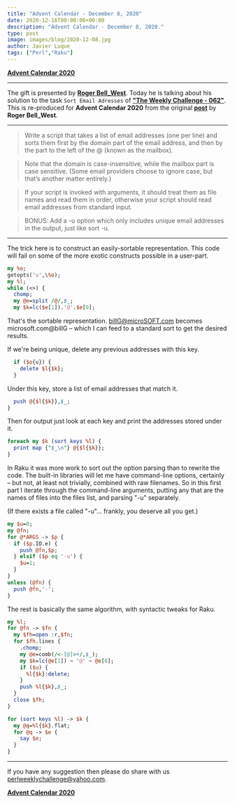 ```yaml
---
title: "Advent Calendar - December 8, 2020"
date: 2020-12-16T00:00:00+00:00
description: "Advent Calendar - December 8, 2020."
type: post
image: images/blog/2020-12-08.jpg
author: Javier Luque
tags: ["Perl","Raku"]
---
```


[**Advent Calendar 2020**](/blog/advent-calendar-2020)
***

The gift is presented by [**Roger Bell_West**](https://perlweeklychallenge.org/blog/meet-the-champion-026). Today he is talking about his solution to the task `Sort Email Adresses` of **["The Weekly Challenge - 062"](/blog/perl-weekly-challenge-062)**. This is re-produced for **Advent Calendar 2020** from the original [**post**](https://blog.firedrake.org/archive/2020/05/Perl_Weekly_Challenge_62__email_sorting_and_3d_queens.html) by **Roger Bell_West**.

***

> Write a script that takes a list of email addresses (one per line) and sorts them first by the domain part of the email address, and then by the part to the left of the @ (known as the mailbox).

> Note that the domain is case-insensitive, while the mailbox part is case sensitive. (Some email providers choose to ignore case, but that’s another matter entirely.)

> If your script is invoked with arguments, it should treat them as file names and read them in order, otherwise your script should read email addresses from standard input.

> BONUS: Add a -u option which only includes unique email addresses in the output, just like sort -u.

***

The trick here is to construct an easily-sortable representation. This code will fail on some of the more exotic constructs possible in a user-part.

```perl
my %o;
getopts('u',\%o);
my %l;
while (<>) {
  chomp;
  my @e=split /@/,$_;
  my $k=lc($e[1]).'@'.$e[0];
```

That's the sortable representation. billG@microSOFT.com becomes microsoft.com@billG – which I can feed to a standard sort to get the desired results.

If we're being unique, delete any previous addresses with this key.

```perl
  if ($o{u}) {
    delete $l{$k};
  }
```

Under this key, store a list of email addresses that match it.

```perl
  push @{$l{$k}},$_;
}
```

Then for output just look at each key and print the addresses stored under it.

```perl
foreach my $k (sort keys %l) {
  print map {"$_\n"} @{$l{$k}};
}
```

In Raku it was more work to sort out the option parsing than to rewrite the code. The built-in libraries will let me have command-line options, certainly – but not, at least not trivially, combined with raw filenames. So in this first part I iterate through the command-line arguments, putting any that are the names of files into the files list, and parsing "-u" separately.

(If there exists a file called "-u"… frankly, you deserve all you get.)

```perl
my $u=0;
my @fn;
for @*ARGS -> $p {
  if ($p.IO.e) {
    push @fn,$p;
  } elsif ($p eq '-u') {
    $u=1;
  }
}
unless (@fn) {
  push @fn,'-';
}
```

The rest is basically the same algorithm, with syntactic tweaks for Raku.

```perl
my %l;
for @fn -> $fn {
  my $fh=open :r,$fn;
  for $fh.lines {
    .chomp;
    my @e=comb(/<-[@]>+/,$_);
    my $k=lc(@e[1]) ~ '@' ~ @e[0];
    if ($u) {
      %l{$k}:delete;
    }
    push %l{$k},$_;
  }
  close $fh;
}

for (sort keys %l) -> $k {
  my @q=%l{$k}.flat;
  for @q -> $e {
    say $e;
  }
}
```

***

If you have any suggestion then please do share with us <perlweeklychallenge@yahoo.com>.

[**Advent Calendar 2020**](/blog/advent-calendar-2020)
